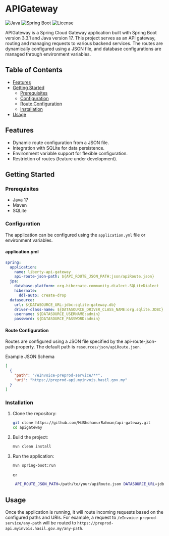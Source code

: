 # APIGateway
![Java](https://img.shields.io/badge/Java-17-blue.svg)
![Spring Boot](https://img.shields.io/badge/Spring%20Boot-3.3.1-brightgreen.svg)
![License](https://img.shields.io/badge/license-MIT-green.svg)


APIGateway is a Spring Cloud Gateway application built with Spring Boot version 3.3.1 and Java version 17. This project serves as an API gateway, routing and managing requests to various backend services. The routes are dynamically configured using a JSON file, and database configurations are managed through environment variables.

## Table of Contents

- [Features](#features)
- [Getting Started](#getting-started)
    - [Prerequisites](#prerequisites)
    - [Configuration](#configuration)
    - [Route Configuration](#route-configuration)
    - [Installation](#installation)
- [Usage](#usage)



## Features

- Dynamic route configuration from a JSON file.
- Integration with SQLite for data persistence.
- Environment variable support for flexible configuration.
- Restriction of routes (feature under development).

## Getting Started

### Prerequisites

- Java 17
- Maven 
- SQLite

### Configuration

The application can be configured using the `application.yml` file or environment variables.

#### application.yml

```yaml
spring:
  application:
    name: liberty-api-gateway
    api-route-json-path: ${API_ROUTE_JSON_PATH:json/apiRoute.json}
  jpa:
    database-platform: org.hibernate.community.dialect.SQLiteDialect
    hibernate:
      ddl-auto: create-drop
  datasource:
    url: ${DATASOURCE_URL:jdbc:sqlite:gateway.db}
    driver-class-name: ${DATASOURCE_DRIVER_CLASS_NAME:org.sqlite.JDBC}
    username: ${DATASOURCE_USERNAME:admin}
    password: ${DATASOURCE_PASSWORD:admin}
```
#### Route Configuration
Routes are configured using a JSON file specified by the api-route-json-path property. The default path is `resources/json/apiRoute.json`.

Example JSON Schema
```json
[
  {
    "path": "/eInvoice-preprod-service/**",
    "uri": "https://preprod-api.myinvois.hasil.gov.my"
  }
]
```

### Installation

1. Clone the repository:
    ```bash
    git clone https://github.com/MdShohanurRahman/api-gateway.git
    cd apigateway
    ```

2. Build the project:
    ```bash
    mvn clean install
    ```

3. Run the application:
    ```bash
    mvn spring-boot:run
    ```
   or
   ```bash
    API_ROUTE_JSON_PATH=/path/to/your/apiRoute.json DATASOURCE_URL=jdbc:sqlite:/path/to/your/gateway.db mvn spring-boot:run
    ```

## Usage
Once the application is running, it will route incoming requests based on the configured paths and URIs. For example, a request to `/eInvoice-preprod-service/any-path` will be routed to `https://preprod-api.myinvois.hasil.gov.my/any-path`.
